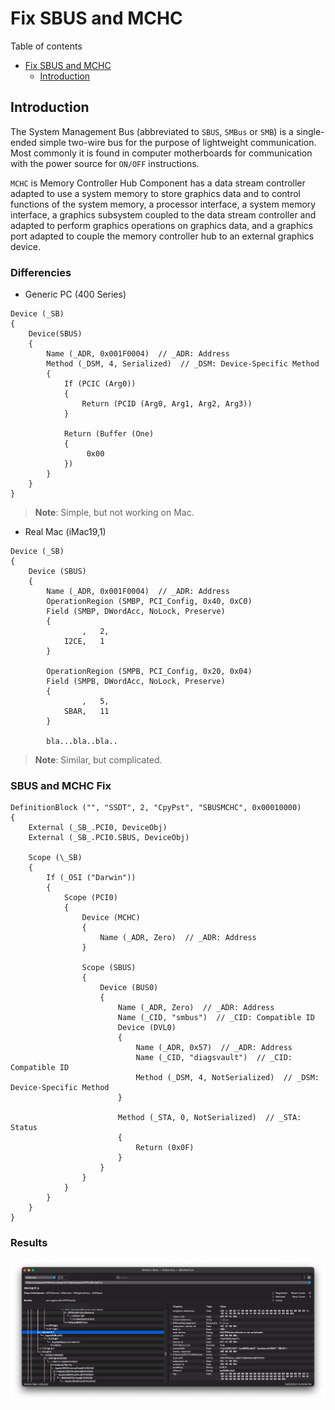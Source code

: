 # Fix SBUS and MCHC


Table of contents

- [Fix SBUS and MCHC](#fix-sbus-and-mchc)
  - [Introduction](#introduction)

## Introduction

The System Management Bus (abbreviated to `SBUS`, `SMBus` or `SMB`) is a single-ended simple two-wire bus for the purpose of lightweight communication. Most commonly it is found in computer motherboards for communication with the power source for `ON/OFF` instructions.

`MCHC` is Memory Controller Hub Component has a data stream controller adapted to use a system memory to store graphics data and to control functions of the system memory, a processor interface, a system memory interface, a graphics subsystem coupled to the data stream controller and adapted to perform graphics operations on graphics data, and a graphics port adapted to couple the memory controller hub to an external graphics device.

### Differencies

- Generic PC (400 Series)

```asl
Device (_SB)
{
    Device(SBUS)
    {
        Name (_ADR, 0x001F0004)  // _ADR: Address
        Method (_DSM, 4, Serialized)  // _DSM: Device-Specific Method
        {
            If (PCIC (Arg0))
            {
                Return (PCID (Arg0, Arg1, Arg2, Arg3))
            }

            Return (Buffer (One)
            {
                 0x00
            })
        }
    }
}
```

> **Note**: Simple, but not working on Mac.

- Real Mac (iMac19,1)

```asl
Device (_SB)
{
    Device (SBUS)
    {
        Name (_ADR, 0x001F0004)  // _ADR: Address
        OperationRegion (SMBP, PCI_Config, 0x40, 0xC0)
        Field (SMBP, DWordAcc, NoLock, Preserve)
        {
                ,   2, 
            I2CE,   1
        }

        OperationRegion (SMPB, PCI_Config, 0x20, 0x04)
        Field (SMPB, DWordAcc, NoLock, Preserve)
        {
                ,   5, 
            SBAR,   11
        }

        bla...bla..bla..
```

> **Note**: Similar, but complicated.

### SBUS and MCHC Fix

```asl
DefinitionBlock ("", "SSDT", 2, "CpyPst", "SBUSMCHC", 0x00010000)
{
    External (_SB_.PCI0, DeviceObj)
    External (_SB_.PCI0.SBUS, DeviceObj)

    Scope (\_SB)
    {
        If (_OSI ("Darwin"))
        {
            Scope (PCI0)
            {
                Device (MCHC)
                {
                    Name (_ADR, Zero)  // _ADR: Address
                }

                Scope (SBUS)
                {
                    Device (BUS0)
                    {
                        Name (_ADR, Zero)  // _ADR: Address
                        Name (_CID, "smbus")  // _CID: Compatible ID
                        Device (DVL0)
                        {
                            Name (_ADR, 0x57)  // _ADR: Address
                            Name (_CID, "diagsvault")  // _CID: Compatible ID
                            Method (_DSM, 4, NotSerialized)  // _DSM: Device-Specific Method
                        }

                        Method (_STA, 0, NotSerialized)  // _STA: Status
                        {
                            Return (0x0F)
                        }
                    }
                }
            }
        }
    }
}
```

### Results

![sbus-bus0](sbusfix.png)